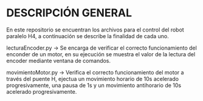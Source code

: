 # DESCRIPCIÓN GENERAL
En este repositorio se encuentran los archivos para el control del robot paralelo H4, a continuación se describe la finalidad de cada uno.

  lecturaEncoder.py
  ->  Se encarga de verificar el correcto funcionamiento del enconder de un motor, en su ejecución se muestra el valor de la lectura del encoder mediante ventana de comandos.
    
    
  movimientoMotor.py
  ->  Verifica el correcto funcionamiento del motor a través del puente H, ejectua un movimiento horario de 10s acelerado progresivamente, una pausa de 1s y un movimiento
    antihorario de 10s acelerado progresivamente.
    
  
